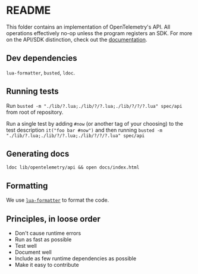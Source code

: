 # README

This folder contains an implementation of OpenTelemetry's API. All operations effectively no-op unless the program registers an SDK. For more on the API/SDK distinction, check out the [documentation](https://opentelemetry.io/docs/reference/specification/overview/#api).

## Dev dependencies

`lua-formatter`, `busted`, `ldoc`.

## Running tests

Run `busted -m "./lib/?.lua;./lib/?/?.lua;./lib/?/?/?.lua" spec/api` from root of repository.

Run a single test by adding `#now` (or another tag of your choosing) to the test description `it("foo bar #now")` and then running `busted -m "./lib/?.lua;./lib/?/?.lua;./lib/?/?/?.lua" spec/api`

## Generating docs

`ldoc lib/opentelemetry/api && open docs/index.html`

## Formatting

We use [`lua-formatter`](https://github.com/Koihik/LuaFormatter) to format the code.

## Principles, in loose order

* Don't cause runtime errors
* Run as fast as possible
* Test well
* Document well
* Include as few runtime dependencies as possible
* Make it easy to contribute
